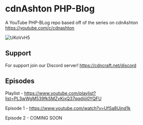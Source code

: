 # cdnAshton PHP-Blog
A YouTube PHP-BLog repo based off of the series on cdnAshton https://youtube.com/c/cdnashton

![UKoVvH5](https://user-images.githubusercontent.com/77751671/174035704-774be5e5-ce2d-4391-a667-0931f4327d49.png)

## Support
For support join our Discord server! https://cdncraft.net/discord

## Episodes
Playlist - https://www.youtube.com/playlist?list=PL3wWgM539fkSMZvKjxQ37qqdjiii0YQFU

Episode 1 - https://www.youtube.com/watch?v=UfSa8Ujnd1k

Episode 2 - COMING SOON
